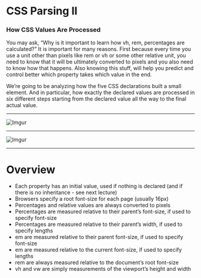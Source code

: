 # CSS Parsing II
### How CSS Values Are Processed
You may ask, “Why is it important to learn how vh, rem, percentages are calculated?” It is important for many reasons. First because every time you use a unit other than pixels like rem or vh or some other relative unit, you need to know that it will be ultimately converted to pixels and you also need to know how that happens. Also knowing this stuff, will help you predict and control better which property takes which value in the end.

We’re going to be analyzing how the five CSS declarations built a small element. And in particular, how exactly the declared values are processed in six different steps starting from the declared value all the way to the final actual value.

- - - -

![Imgur](https://imgur.com/vxmxrqe.png)

- - - -

![Imgur](https://imgur.com/upWQMRZ.png)

- - - -
# Overview
* Each property has an initial value, used if nothing is declared (and if there is no inheritance - see next lecture)
* Browsers specify a root font-size for each page (usually 16px)
* Percentages and relative values are always converted to pixels
* Percentages are measured relative to their parent’s font-size, if used to specify font-size
* Percentages are measured relative to their parent’s width, if used to specify lengths
* em are measured relative to their parent font-size, if used to specify font-size
* em are measured relative to the current font-size, if used to specify lengths
* rem are always measured relative to the document’s root font-size
* vh and vw are simply measurements of the viewport’s height and width
